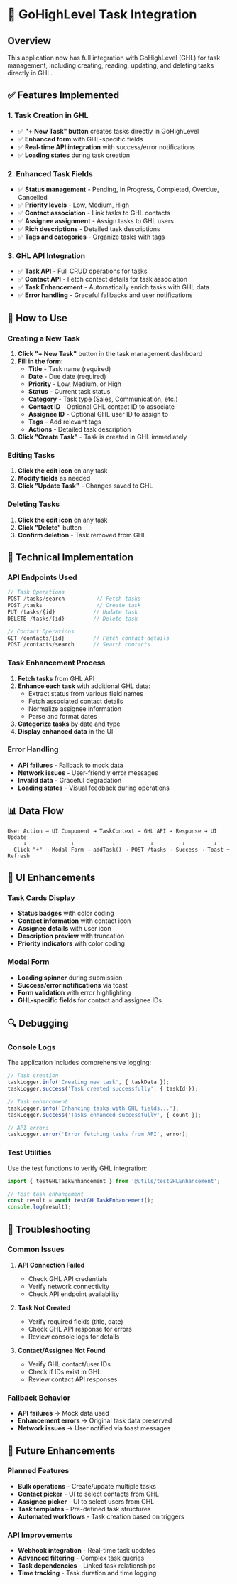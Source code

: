 # 🎯 GoHighLevel Task Integration

## Overview
This application now has full integration with GoHighLevel (GHL) for task management, including creating, reading, updating, and deleting tasks directly in GHL.

## ✅ Features Implemented

### 1. **Task Creation in GHL**
- ✅ **"+ New Task" button** creates tasks directly in GoHighLevel
- ✅ **Enhanced form** with GHL-specific fields
- ✅ **Real-time API integration** with success/error notifications
- ✅ **Loading states** during task creation

### 2. **Enhanced Task Fields**
- ✅ **Status management** - Pending, In Progress, Completed, Overdue, Cancelled
- ✅ **Priority levels** - Low, Medium, High
- ✅ **Contact association** - Link tasks to GHL contacts
- ✅ **Assignee assignment** - Assign tasks to GHL users
- ✅ **Rich descriptions** - Detailed task descriptions
- ✅ **Tags and categories** - Organize tasks with tags

### 3. **GHL API Integration**
- ✅ **Task API** - Full CRUD operations for tasks
- ✅ **Contact API** - Fetch contact details for task association
- ✅ **Task Enhancement** - Automatically enrich tasks with GHL data
- ✅ **Error handling** - Graceful fallbacks and user notifications

## 🚀 How to Use

### Creating a New Task
1. **Click "+ New Task"** button in the task management dashboard
2. **Fill in the form:**
   - **Title** - Task name (required)
   - **Date** - Due date (required)
   - **Priority** - Low, Medium, or High
   - **Status** - Current task status
   - **Category** - Task type (Sales, Communication, etc.)
   - **Contact ID** - Optional GHL contact ID to associate
   - **Assignee ID** - Optional GHL user ID to assign to
   - **Tags** - Add relevant tags
   - **Actions** - Detailed task description
3. **Click "Create Task"** - Task is created in GHL immediately

### Editing Tasks
1. **Click the edit icon** on any task
2. **Modify fields** as needed
3. **Click "Update Task"** - Changes saved to GHL

### Deleting Tasks
1. **Click the edit icon** on any task
2. **Click "Delete"** button
3. **Confirm deletion** - Task removed from GHL

## 🔧 Technical Implementation

### API Endpoints Used
```javascript
// Task Operations
POST /tasks/search          // Fetch tasks
POST /tasks                 // Create task
PUT /tasks/{id}            // Update task
DELETE /tasks/{id}         // Delete task

// Contact Operations
GET /contacts/{id}         // Fetch contact details
POST /contacts/search      // Search contacts
```

### Task Enhancement Process
1. **Fetch tasks** from GHL API
2. **Enhance each task** with additional GHL data:
   - Extract status from various field names
   - Fetch associated contact details
   - Normalize assignee information
   - Parse and format dates
3. **Categorize tasks** by date and type
4. **Display enhanced data** in the UI

### Error Handling
- **API failures** - Fallback to mock data
- **Network issues** - User-friendly error messages
- **Invalid data** - Graceful degradation
- **Loading states** - Visual feedback during operations

## 📊 Data Flow

```
User Action → UI Component → TaskContext → GHL API → Response → UI Update
     ↓              ↓            ↓           ↓         ↓         ↓
  Click "+" → Modal Form → addTask() → POST /tasks → Success → Toast + Refresh
```

## 🎨 UI Enhancements

### Task Cards Display
- **Status badges** with color coding
- **Contact information** with contact icon
- **Assignee details** with user icon
- **Description preview** with truncation
- **Priority indicators** with color coding

### Modal Form
- **Loading spinner** during submission
- **Success/error notifications** via toast
- **Form validation** with error highlighting
- **GHL-specific fields** for contact and assignee IDs

## 🔍 Debugging

### Console Logs
The application includes comprehensive logging:
```javascript
// Task creation
taskLogger.info('Creating new task', { taskData });
taskLogger.success('Task created successfully', { taskId });

// Task enhancement
taskLogger.info('Enhancing tasks with GHL fields...');
taskLogger.success('Tasks enhanced successfully', { count });

// API errors
taskLogger.error('Error fetching tasks from API', error);
```

### Test Utilities
Use the test functions to verify GHL integration:
```javascript
import { testGHLTaskEnhancement } from '@utils/testGHLEnhancement';

// Test task enhancement
const result = await testGHLTaskEnhancement();
console.log(result);
```

## 🚨 Troubleshooting

### Common Issues
1. **API Connection Failed**
   - Check GHL API credentials
   - Verify network connectivity
   - Check API endpoint availability

2. **Task Not Created**
   - Verify required fields (title, date)
   - Check GHL API response for errors
   - Review console logs for details

3. **Contact/Assignee Not Found**
   - Verify GHL contact/user IDs
   - Check if IDs exist in GHL
   - Review contact API responses

### Fallback Behavior
- **API failures** → Mock data used
- **Enhancement errors** → Original task data preserved
- **Network issues** → User notified via toast messages

## 🔄 Future Enhancements

### Planned Features
- **Bulk operations** - Create/update multiple tasks
- **Contact picker** - UI to select contacts from GHL
- **Assignee picker** - UI to select users from GHL
- **Task templates** - Pre-defined task structures
- **Automated workflows** - Task creation based on triggers

### API Improvements
- **Webhook integration** - Real-time task updates
- **Advanced filtering** - Complex task queries
- **Task dependencies** - Linked task relationships
- **Time tracking** - Task duration and time logging 